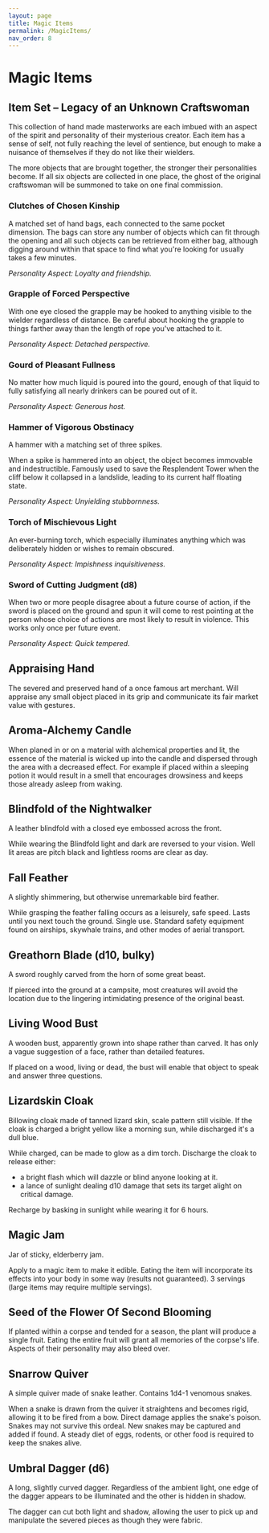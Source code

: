 ```yaml
---
layout: page
title: Magic Items
permalink: /MagicItems/
nav_order: 8
---
```


# Magic Items

## Item Set – Legacy of an Unknown Craftswoman

This collection of hand made masterworks are each imbued with an aspect of the spirit and personality of their mysterious creator. Each item has a sense of self, not fully reaching the level of sentience, but enough to make a nuisance of themselves if they do not like their wielders.

The more objects that are brought together, the stronger their personalities become. If all six objects are collected in one place, the ghost of the original craftswoman will be summoned to take on one final commission.

### Clutches of Chosen Kinship

A matched set of hand bags, each connected to the same pocket dimension. The bags can store any number of objects which can fit through the opening and all such objects can be retrieved from either bag, although digging around within that space to find what you're looking for usually takes a few minutes.

*Personality Aspect: Loyalty and friendship.*

### Grapple of Forced Perspective

With one eye closed the grapple may be hooked to anything visible to the wielder regardless of distance. Be careful about hooking the grapple to things farther away than the length of rope you've attached to it. 

*Personality Aspect: Detached perspective.*

### Gourd of Pleasant Fullness

No matter how much liquid is poured into the gourd, enough of that liquid to fully satisfying all nearly drinkers can be poured out of it.

*Personality Aspect: Generous host.* 

### Hammer of Vigorous Obstinacy

A hammer with a matching set of three spikes.

When a spike is hammered into an object, the object becomes immovable and indestructible.
Famously used to save the Resplendent Tower when the cliff below it collapsed in a landslide, leading to its current half floating state. 

*Personality Aspect: Unyielding stubbornness.*

### Torch of Mischievous Light

An ever-burning torch, which especially illuminates anything which was deliberately hidden or wishes to remain obscured.

*Personality Aspect: Impishness inquisitiveness.*

### Sword of Cutting Judgment (d8)

When two or more people disagree about a future course of action, if the sword is placed on the ground and spun it will come to rest pointing at the person whose choice of actions are most likely to result in violence. This works only once per future event.

*Personality Aspect: Quick tempered.*

## Appraising Hand

The severed and preserved hand of a once famous art merchant.
Will appraise any small object placed in its grip and communicate its fair market value with gestures.

## Aroma-Alchemy Candle

When planed in or on a material with alchemical properties and lit, the essence of the material is wicked up into the candle and dispersed through the area with a decreased effect. For example if placed within a sleeping potion it would result in a smell that encourages drowsiness and keeps those already asleep from waking. 

## Blindfold of the Nightwalker

A leather blindfold with a closed eye embossed across the front. 

While wearing the Blindfold light and dark are reversed to your vision. Well lit areas are pitch black and lightless rooms are clear as day.

## Fall Feather

A slightly shimmering, but otherwise unremarkable bird feather.

While grasping the feather falling occurs as a leisurely, safe speed. Lasts until you next touch the ground. Single use. Standard safety equipment found on airships, skywhale trains, and other modes of aerial transport.

## Greathorn Blade (d10, bulky)

A sword roughly carved from the horn of some great beast.

If pierced into the ground at a campsite, most creatures will avoid the location due to the lingering intimidating presence of the original beast. 

## Living Wood Bust

A wooden bust, apparently grown into shape rather than carved. It has only a vague suggestion of a face, rather than detailed features.

If placed on a wood, living or dead, the bust will enable that object to speak and answer three questions.

## Lizardskin Cloak

Billowing cloak made of tanned lizard skin, scale pattern still visible. If the cloak is charged a bright yellow like a morning sun, while discharged it's a dull blue.

While charged, can be made to glow as a dim torch. Discharge the cloak to release either:

* a bright flash which will dazzle or blind anyone looking at it.
* a lance of sunlight dealing d10 damage that sets its target alight on critical damage.

Recharge by basking in sunlight while wearing it for 6 hours. 

## Magic Jam

Jar of sticky, elderberry jam.

Apply to a magic item to make it edible. Eating the item will incorporate its effects into your body in some way (results not guaranteed). 3 servings (large items may require multiple servings).

## Seed of the Flower Of Second Blooming

If planted within a corpse and tended for a season, the plant will produce a single fruit. Eating the entire fruit will grant all memories of the corpse's life. Aspects of their personality may also bleed over.

## Snarrow Quiver

A simple quiver made of snake leather. Contains 1d4-1 venomous snakes.

When a snake is drawn from the quiver it straightens and becomes rigid, allowing it to be fired from a bow. Direct damage applies the snake's poison. Snakes may not survive this ordeal. New snakes may be captured and added if found. A steady diet of eggs, rodents, or other food is required to keep the snakes alive.

## Umbral Dagger (d6)

A long, slightly curved dagger. Regardless of the ambient light, one edge of the dagger appears to be illuminated and the other is hidden in shadow.

The dagger can cut both light and shadow, allowing the user to pick up and manipulate the severed pieces as though they were fabric.
